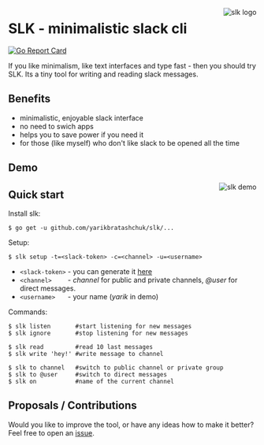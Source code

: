 <p align="left">
  <img style="float: right;" src="https://user-images.githubusercontent.com/12980380/32083822-3122bcc8-bace-11e7-91cb-6a853e128ff9.png" alt="slk logo"/>
</p>


# SLK - minimalistic slack cli
[![Go Report Card](https://goreportcard.com/badge/github.com/yarikbratashchuk/slk)](https://goreportcard.com/report/yarikbratashchuk/slk)

If you like minimalism, like text interfaces and type fast - then you should try SLK. Its a tiny tool for writing and reading slack messages. 

## Benefits

- minimalistic, enjoyable slack interface 
- no need to swich apps
- helps you to save power if you need it
- for those (like myself) who don't like slack to be opened all the time

## Demo

<p align="center">
  <img style="float: right;" src="https://user-images.githubusercontent.com/12980380/32087152-a538ec7c-bae2-11e7-8eef-9158d5c5228a.gif" alt="slk demo"/>
</p>

## Quick start

Install slk:

```
$ go get -u github.com/yarikbratashchuk/slk/...
```

Setup:

```
$ slk setup -t=<slack-token> -c=<channel> -u=<username>
```
- `<slack-token>` - you can generate it [here](https://api.slack.com/custom-integrations/legacy-tokens)
- `<channel>    ` - _channel_ for public and private channels, _@user_ for direct messages.
- `<username>   ` - your name (_yarik_ in demo)

Commands:

```
$ slk listen       #start listening for new messages
$ slk ignore       #stop listening for new messages

$ slk read         #read 10 last messages
$ slk write 'hey!' #write message to channel

$ slk to channel   #switch to public channel or private group
$ slk to @user     #switch to direct messages
$ slk on           #name of the current channel
```

## Proposals / Contributions

Would you like to improve the tool, or have any ideas how to make it better? Feel free to open an [issue](https://github.com/yarikbratashchuk/slk/issues).
